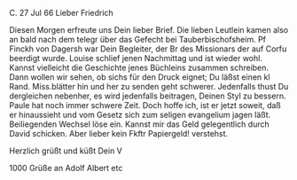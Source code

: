 C. 27 Jul 66
Lieber Friedrich

Diesen Morgen erfreute uns Dein lieber Brief. Die lieben Leutlein kamen also an bald nach dem telegr über das Gefecht bei Tauberbischofsheim. Pf Finckh von Dagersh war Dein Begleiter, der Br des Missionars der auf Corfu beerdigt wurde. Louise schlief jenen Nachmittag und ist wieder wohl. 
Kannst vielleicht die Geschichte jenes Büchleins zusammen schreiben. Dann wollen wir sehen, ob sichs für den Druck eignet; Du läßst einen kl Rand. Miss.blätter hin und her zu senden geht schwerer. Jedenfalls thust Du dergleichen nebenher, es wird jedenfalls beitragen, Deinen Styl zu bessern. 
Paule hat noch immer schwere Zeit. Doch hoffe ich, ist er jetzt soweit, daß er hinaussieht und vom Gesetz sich zum seligen evangelium jagen läßt. 
Beiliegenden Wechsel löse ein. Kannst mir das Geld gelegentlich durch David schicken. Aber lieber kein Fkftr Papiergeld! verstehst.

Herzlich grüßt und küßt
 Dein V

1000 Grüße an Adolf Albert etc
